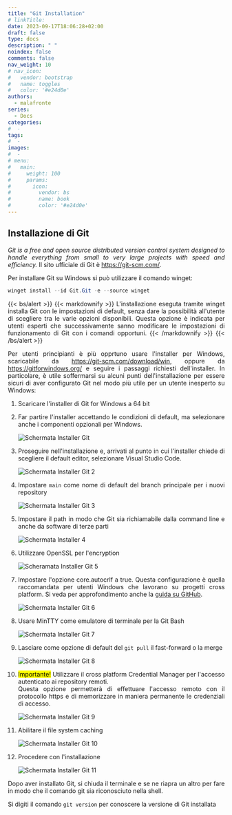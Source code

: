 ```yaml
---
title: "Git Installation"
# linkTitle:
date: 2023-09-17T18:06:28+02:00
draft: false
type: docs
description: " "
noindex: false
comments: false
nav_weight: 10
# nav_icon:
#   vendor: bootstrap
#   name: toggles
#   color: '#e24d0e'
authors:
  - malafronte
series:
  - Docs
categories:
#  - 
tags:
#  - 
images:
#  - 
# menu:
#   main:
#     weight: 100
#     params:
#       icon:
#         vendor: bs
#         name: book
#         color: '#e24d0e'
---
```

<style>p {text-align: justify}</style>

## Installazione di Git

*Git is a free and open source distributed version control system designed to handle everything from small to very large projects with speed and efficiency.*
Il sito ufficiale di Git è <https://git-scm.com/>.

Per installare Git su Windows si può utilizzare il comando winget:

```ps1
winget install --id Git.Git -e --source winget
```

{{< bs/alert >}}
{{< markdownify >}}
L'installazione eseguta tramite winget installa Git con le impostazioni di default, senza dare la possibilità all'utente di scegliere tra le varie opzioni disponibili. Questa opzione è indicata per utenti esperti che successivamente sanno modificare le impostazioni di funzionamento di Git con i comandi opportuni.
{{< /markdownify >}}
{{< /bs/alert >}}

Per utenti principianti è più opprtuno usare l'installer per Windows, scaricabile da <https://git-scm.com/download/win>, oppure da <https://gitforwindows.org/> e seguire i passaggi richiesti dell'installer. In particolare, è utile soffermarsi su alcuni punti dell'installazione per essere sicuri di aver configurato Git nel modo più utile per un utente inesperto su Windows:

1. Scaricare l'installer di Git for Windows a 64 bit
2. Far partire l'installer accettando le condizioni di default, ma selezionare anche i componenti opzionali per Windows.

    ![Schermata Installer Git](installerGit1.png)

3. Proseguire nell'installazione e, arrivati al punto in cui l'installer chiede di scegliere il default editor, selezionare Visual Studio Code.

    ![Schermata Installer Git 2](installerGit2.png)

4. Impostare `main` come nome di default del branch principale per i nuovi repository

    ![Schermata Installer Git 3](installerGit3.png)

5. Impostare il path in modo che Git sia richiamabile dalla command line e anche da software di terze parti

    ![Schermata Installer 4](installerGit4.png)

6. Utilizzare OpenSSL per l'encryption

   ![Scheramata Installer Git 5](installerGit5.png)

7. Impostare l'opzione core.autocrlf a true. Questa configurazione è quella raccomandata per utenti Windows che lavorano su progetti cross platform. Si veda per approfondimento anche la [guida su GitHub](https://docs.github.com/en/get-started/getting-started-with-git/configuring-git-to-handle-line-endings).

   ![Schermata Installer Git 6](installerGit6.png)

8. Usare MinTTY come emulatore di terminale per la Git Bash

    ![Schermata Installer Git 7](installerGit7.png)

9. Lasciare come opzione di default del `git pull` il fast-forward o la merge

    ![Schermata Installer Git 8](installerGit8.png)

10. <mark>Importante!</mark> Utilizzare il cross platform Credential Manager per l'accesso autenticato ai repository remoti.  
Questa opzione permetterà di effettuare l'accesso remoto con il protocollo https e di memorizzare in maniera permanente le credenziali di accesso.

    ![Schermata Installer Git 9](installerGit9.png)

11. Abilitare il file system caching

    ![Schermata Installer Git 10 ](installerGit10.png)

12. Procedere con l'installazione

    ![Schermata Installer Git 11 ](installerGit11.png)

Dopo aver installato Git, si chiuda il terminale e se ne riapra un altro per fare in modo che il comando git sia riconosciuto nella shell.

Si digiti il comando `git version` per conoscere la versione di Git installata
